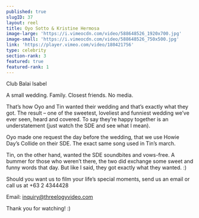 ```yaml
---
published: true
slugID: 37
layout: reel
title: Oyo Sotto & Kristine Hermosa
image-large: 'https://i.vimeocdn.com/video/588648526_1920x700.jpg'
image-small: 'https://i.vimeocdn.com/video/588648526_750x500.jpg'
link: 'https://player.vimeo.com/video/180421756'
type: celebrity
section-rank: 3
featured: true
featured-rank: 1
---
```

Club Balai Isabel

A small wedding. Family. Closest friends. No media.

That’s how Oyo and Tin wanted their wedding and that’s exactly what they got. The result – one of the sweetest, loveliest and funniest wedding we’ve ever seen, heard and covered. To say they’re happy together is an understatement (just watch the SDE and see what I mean).

Oyo made one request the day before the wedding, that we use Howie Day’s Collide on their SDE. The exact same song used in Tin’s march.

Tin, on the other hand, wanted the SDE soundbites and vows-free. A bummer for those who weren’t there, the two did exchange some sweet and funny words that day. But like I said, they got exactly what they wanted. :)

Should you want us to film your life’s special moments, send us an email or call us at +63 2 4344428

Email: inquiry@threelogyvideo.com

Thank you for watching! :)
